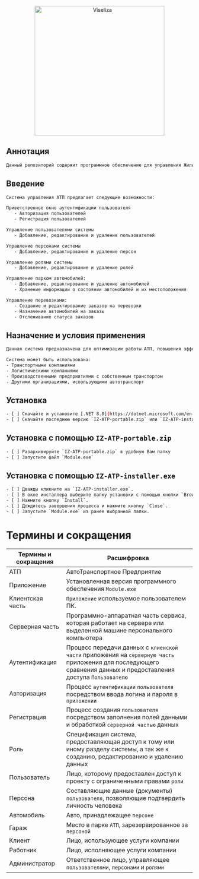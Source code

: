 <p align="center">
  <a href="https://github.com/viseliza" target="blank"><img src="https://img.freepik.com/free-vector/real-estate-banners_98292-561.jpg?w=826&t=st=1719520562~exp=1719521162~hmac=091dbbcce7429c253773337b245fc47fb82528d1e93b36d3931849a63a3270a9" width="350" alt="Viseliza" /></a>
</p>


## Аннотация
```bash
Данный репозиторий содержит программное обеспечение для управления Жилищно-коммунальное  хозяйство (далее - ЖКХ). Программа предназначена для автоматизации ключевых процессов, таких  как управление парком (гаражами) для автомобилей, управление заказами клиентов  по перевозке авто.
```


## Введение

```bash
Система управления АТП предлагает следующие возможности:

Приветственное окно аутентификации пользователя
   - Авторизация пользователей
   - Регистрация пользователей

Управление пользователями системы
   - Добавление, редактирование и удаление пользователей

Управление персонами системы
   - Добавление, редактирование и удаление персон

Управление ролями системы
   - Добавление, редактирование и удаление ролей

Управление парком автомобилей:
   - Добавление, редактирование и удаление автомобилей
   - Хранение информации о состоянии автомобилей и их местоположения

Управление перевозками:
   - Создание и редактирование заказов на перевозки
   - Назначение автомобилей на заказы
   - Отслеживание статуса заказов
```

## Назначение и условия применения 

```bash
Данная система предназначена для оптимизации работы АТП, повышения эффективности и снижения  затрат.

Система может быть использована:
- Транспортными компаниями
- Логистическими компаниями
- Производственными предприятиями с собственным транспортом
- Другими организациями, использующими автотранспорт
```


## Установка

```bash
- [ ] Скачайте и установите [.NET 8.0](https://dotnet.microsoft.com/en-us/download/dotnet/8.0).
- [ ] Скачайте последнюю версию `IZ-ATP-portable.zip` или `IZ-ATP-installer.exe`  [со страницы релиза](https://gogs.zxrdev.ru/ZxXxR/ATP/releases).
```

## Установка с помощью `IZ-ATP-portable.zip`

```bash
- [ ] Разархивируйте `IZ-ATP-portable.zip` в удобную Вам папку
- [ ] Запустите файл `Module.exe` 
```

## Установка с помощью `IZ-ATP-installer.exe`

```bash
- [ ] Дважды кликните на `IZ-ATP-installer.exe`.
- [ ] В окне инсталлера выберите папку установки с помощью кнопки `Browse`. *(По умолчанию  `C:\Program Files (x86)\IZ-ATP`)*
- [ ] Нажмите кнопку `Install`.
- [ ] Дождитесь завершения процесса и нажмите кнопку `Close`.
- [ ] Запустите `Module.exe` из ранее выбранной папки.
```


# Термины и сокращения 

Термины и сокращения | Расшифровка
------------ | ------------
АТП | АвтоТранспортное Предприятие
Приложение | Установленная версия программного обеспечения `Module.exe` 
Клиентская часть | `Приложение` используемое пользователем ПК.
Серверная часть | Программно-аппаратная часть сервиса, которая работает на сервере или выделенной машине персонального компьютера
Аутентификация | Процесс передачи данных с `клиенской части` приложения на `серверную часть` приложения для последующего сравнения данных и предоставления доступа `Пользователю`
Авторизация | Процесс `аутентификации` `пользователя` посредством ввода логина и пароля в `приложении`
Регистрация | Процесс создания `пользователя` посредством заполнения полей данными и обработкой `серверной частью` данных
Роль | Спецификация система, предоставляющая доступ  к тому или иному разделу системы, а так же к созданию, редактированию и удалению данных
Пользователь | Лицо, которому предоставлен доступ к проекту с ограниченными правами `роли`
Персона | Составляющие данные (документы) `пользователя`, позволяющие подтвердить личность человека
Автомобиль | Авто, принадлежащее `персоне`
Гараж | Место в парке `АТП`, зарезервированное за `персоной`
Клиент | Лицо, использующее услуги компании
Работник | Лицо, исполняющее услуги компании
Администратор | Ответственное лицо, управляющее `пользователями`, `персонами` и `ролями`